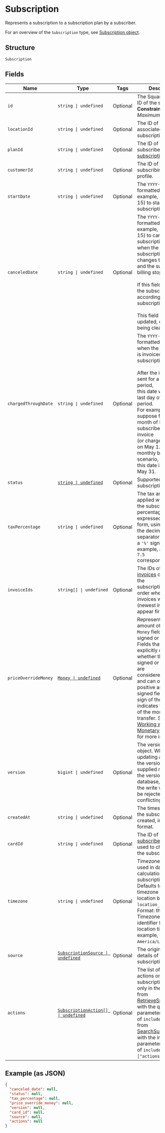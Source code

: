 
# Subscription

Represents a subscription to a subscription plan by a subscriber.

For an overview of the `Subscription` type, see
[Subscription object](https://developer.squareup.com/docs/subscriptions-api/overview#subscription-object-overview).

## Structure

`Subscription`

## Fields

| Name | Type | Tags | Description |
|  --- | --- | --- | --- |
| `id` | `string \| undefined` | Optional | The Square-assigned ID of the subscription.<br>**Constraints**: *Maximum Length*: `255` |
| `locationId` | `string \| undefined` | Optional | The ID of the location associated with the subscription. |
| `planId` | `string \| undefined` | Optional | The ID of the subscribed-to [subscription plan](../../doc/models/catalog-subscription-plan.md). |
| `customerId` | `string \| undefined` | Optional | The ID of the subscribing [customer](../../doc/models/customer.md) profile. |
| `startDate` | `string \| undefined` | Optional | The `YYYY-MM-DD`-formatted date (for example, 2013-01-15) to start the subscription. |
| `canceledDate` | `string \| undefined` | Optional | The `YYYY-MM-DD`-formatted date (for example, 2013-01-15) to cancel the subscription,<br>when the subscription status changes to `CANCELED` and the subscription billing stops.<br><br>If this field is not set, the subscription ends according its subscription plan.<br><br>This field cannot be updated, other than being cleared. |
| `chargedThroughDate` | `string \| undefined` | Optional | The `YYYY-MM-DD`-formatted date up to when the subscriber is invoiced for the<br>subscription.<br><br>After the invoice is sent for a given billing period,<br>this date will be the last day of the billing period.<br>For example,<br>suppose for the month of May a subscriber gets an invoice<br>(or charged the card) on May 1. For the monthly billing scenario,<br>this date is then set to May 31. |
| `status` | [`string \| undefined`](../../doc/models/subscription-status.md) | Optional | Supported subscription statuses. |
| `taxPercentage` | `string \| undefined` | Optional | The tax amount applied when billing the subscription. The<br>percentage is expressed in decimal form, using a `'.'` as the decimal<br>separator and without a `'%'` sign. For example, a value of `7.5`<br>corresponds to 7.5%. |
| `invoiceIds` | `string[] \| undefined` | Optional | The IDs of the [invoices](../../doc/models/invoice.md) created for the<br>subscription, listed in order when the invoices were created<br>(newest invoices appear first). |
| `priceOverrideMoney` | [`Money \| undefined`](../../doc/models/money.md) | Optional | Represents an amount of money. `Money` fields can be signed or unsigned.<br>Fields that do not explicitly define whether they are signed or unsigned are<br>considered unsigned and can only hold positive amounts. For signed fields, the<br>sign of the value indicates the purpose of the money transfer. See<br>[Working with Monetary Amounts](https://developer.squareup.com/docs/build-basics/working-with-monetary-amounts)<br>for more information. |
| `version` | `bigint \| undefined` | Optional | The version of the object. When updating an object, the version<br>supplied must match the version in the database, otherwise the write will<br>be rejected as conflicting. |
| `createdAt` | `string \| undefined` | Optional | The timestamp when the subscription was created, in RFC 3339 format. |
| `cardId` | `string \| undefined` | Optional | The ID of the [subscriber's](../../doc/models/customer.md) [card](../../doc/models/card.md)<br>used to charge for the subscription. |
| `timezone` | `string \| undefined` | Optional | Timezone that will be used in date calculations for the subscription.<br>Defaults to the timezone of the location based on `location_id`.<br>Format: the IANA Timezone Database identifier for the location timezone (for example, `America/Los_Angeles`). |
| `source` | [`SubscriptionSource \| undefined`](../../doc/models/subscription-source.md) | Optional | The origination details of the subscription. |
| `actions` | [`SubscriptionAction[] \| undefined`](../../doc/models/subscription-action.md) | Optional | The list of scheduled actions on this subscription. It is set only in the response from  <br>[RetrieveSubscription](../../doc/api/subscriptions.md#retrieve-subscription) with the query parameter<br>of `include=actions` or from<br>[SearchSubscriptions](../../doc/api/subscriptions.md#search-subscriptions) with the input parameter<br>of `include:["actions"]`. |

## Example (as JSON)

```json
{
  "canceled_date": null,
  "status": null,
  "tax_percentage": null,
  "price_override_money": null,
  "version": null,
  "card_id": null,
  "source": null,
  "actions": null
}
```

